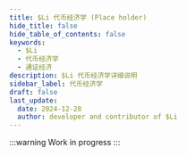 ```yaml
---
title: $Li 代币经济学 (Place holder)
hide_title: false
hide_table_of_contents: false
keywords:
  - $Li
  - 代币经济学
  - 通证经济
description: $Li 代币经济学详细说明
sidebar_label: 代币经济学
draft: false
last_update:
  date: 2024-12-28
  author: developer and contributor of $Li
---
```


:::warning
Work in progress
:::
